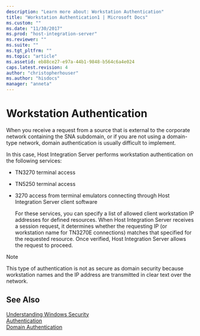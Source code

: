 ```yaml
---
description: "Learn more about: Workstation Authentication"
title: "Workstation Authentication1 | Microsoft Docs"
ms.custom: ""
ms.date: "11/30/2017"
ms.prod: "host-integration-server"
ms.reviewer: ""
ms.suite: ""
ms.tgt_pltfrm: ""
ms.topic: "article"
ms.assetid: eb88ce27-e97a-44b1-9848-b564c6a4e024
caps.latest.revision: 4
author: "christopherhouser"
ms.author: "hisdocs"
manager: "anneta"
---
```

# Workstation Authentication
When you receive a request from a source that is external to the corporate network containing the SNA subdomain, or if you are not using a domain-type network, domain authentication is usually difficult to implement.  
  
 In this case, Host Integration Server performs workstation authentication on the following services:  
  
- TN3270 terminal access  
  
- TN5250 terminal access  
  
- 3270 access from terminal emulators connecting through Host Integration Server client software  
  
  For these services, you can specify a list of allowed client workstation IP addresses for defined resources. When Host Integration Server receives a session request, it determines whether the requesting IP (or workstation name for TN3270E connections) matches that specified for the requested resource. Once verified, Host Integration Server allows the request to proceed.  
  
> [!NOTE]
>  This type of authentication is not as secure as domain security because workstation names and the IP address are transmitted in clear text over the network.  
  
## See Also  
 [Understanding Windows Security](../core/understanding-windows-security1.md)   
 [Authentication](../core/authentication1.md)   
 [Domain Authentication](../core/domain-authentication2.md)
